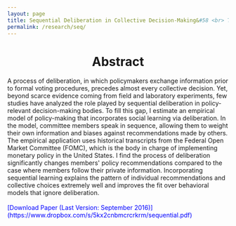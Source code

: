 ```yaml
---
layout: page
title: Sequential Deliberation in Collective Decision-Making&#58 <br> The Case of the FOMC
permalink: /research/seq/
---
```


<h1 style="text-align: center;" markdown="1"> Abstract</h1>
A process of deliberation, in which policymakers exchange information prior to
formal voting procedures, precedes almost every collective decision. Yet, beyond scarce evidence coming from field and laboratory experiments, few
studies have analyzed the role played by sequential deliberation in
policy-relevant decision-making bodies. To fill this gap, I estimate an empirical model of policy-making that incorporates social learning
via deliberation. In the model, committee members speak in sequence, allowing them to weight their
own information and biases against recommendations made by others. The
empirical application uses historical transcripts from the Federal Open Market Committee
(FOMC), which is the body in charge of implementing monetary policy in
the United States. I
find the process of deliberation significantly changes members' policy
recommendations compared to the case where members follow their
private information. Incorporating
sequential learning explains the pattern of individual
recommendations and collective choices extremely well and improves the fit over behavioral
models that ignore deliberation.
<br>
<br>
<span style="color: blue"> [Download Paper (Last Version: September 2016)](https://www.dropbox.com/s/5kx2cnbmcrcrkrm/sequential.pdf) </span>




